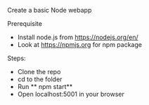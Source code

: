 Create a basic Node webapp

Prerequisite

- Install node.js from https://nodejs.org/en/
- Look at https://npmjs.org for npm package

Steps:

- Clone the repo
- cd to the folder
- Run ** npm start**
- Open localhost:5001 in your browser
